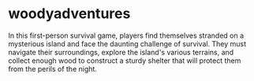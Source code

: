 # woodyadventures
In this first-person survival game, players find themselves stranded on a mysterious island and face the daunting challenge of survival. They must navigate their surroundings, explore the island's various terrains, and collect enough wood to construct a sturdy shelter that will protect them from the perils of the night.
